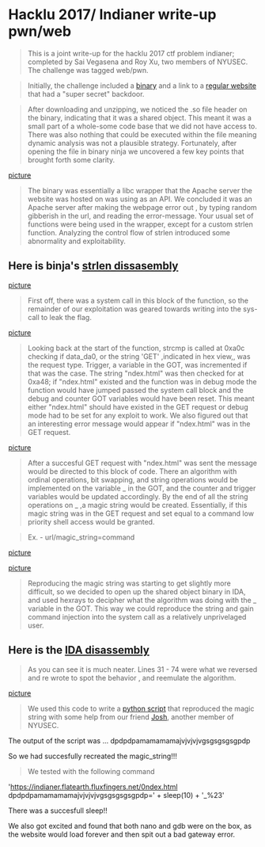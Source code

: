 Hacklu 2017/ Indianer write-up  pwn/web
========================================

> This is a joint write-up for the hacklu 2017 ctf problem indianer; completed by Sai Vegasena and Roy Xu, two members of NYUSEC. The challenge was tagged web/pwn.

> Initially, the challenge included a [binary](svv232/Indianer-hacklu-2017/blob/master/backdoor.so) and a link to a [regular website](https://indianer.flatearth.fluxfingers.net/) that had a "super secret" backdoor.

> After downloading and unzipping, we noticed the .so file header on the binary, indicating that it was a shared object. This meant it was a small part of a whole-some code base that we did not have access to. There was also nothing that could be executed within the file meaning dynamic analysis was not a plausible strategy. Fortunately, after opening the file in binary ninja we uncovered a few key points that brought forth some clarity. 

[picture]()

> The binary was essentially a libc wrapper that the Apache server the website was hosted on was using as an API. We concluded it was an Apache server after making the webpage error out , by typing random gibberish in the url, and reading the error-message. Your usual set of functions were being used in the wrapper, except for a custom strlen function. Analyzing the control flow of strlen introduced some abnormality and exploitability. 

Here is binja's [strlen dissasembly]()
-------------------------------------

[picture]()

> First off, there  was a system call in this block of the function, so the remainder of our exploitation was geared towards writing into the sys-call to leak the flag.

[picture]()

> Looking back at the start of the function, strcmp is called at 0xa0c checking if
data_da0, or the string 'GET' ,indicated in hex view,,  was the request type. Trigger, a variable in the GOT, was incremented if that was the case. The string "ndex.html" was then checked for at 0xa48; if "ndex.html" existed and the function was in debug mode the function would have jumped passed the system call block and the debug and counter GOT variables would have been reset. This meant either "ndex.html" should have existed in the GET request or debug mode had to be set for any
exploit to work. We also figured out that an interesting error message would appear if "ndex.html" was in the GET request.

[picture]()

> After a succesful GET request with "ndex.html" was sent the message would be directed to this block of code. There an algorithm with ordinal operations, bit swapping, and string operations would be implemented on the variable _ in the GOT, and the counter and trigger variables would be updated accordingly. By the end of all the string operations on _ ,a magic string would be created. Essentially, if this magic string was in the GET request and set equal to a command low priority
shell access would be granted.

> Ex. - url/magic_string=command

[picture]() 


[picture]()

> Reproducing the magic string was starting to get slightly more difficult, so we decided to open up the shared object binary in IDA, and used hexrays to decipher what the algorithm was doing with the _ variable in the GOT. This way we could reproduce
the string and gain command injection into the system call as a relatively unprivelaged user.

Here is the [IDA disassembly]()
-------------------------------

> As you can see it is much neater. Lines 31 - 74 were what we reversed and re 
wrote to spot the behavior , and reemulate the algorithm.

[picture]()

> We used this code to write a [python script]() that reproduced the magic string with 
some help from our friend [Josh](hypersonic.me), another member of NYUSEC.

The output of the script was ...
    dpdpdpamamamamajvjvjvjvgsgsgsgsgpdp

So we had succesfully recreated the magic_string!!!

> We tested with the following command 

'https://indianer.flatearth.fluxfingers.net/0ndex.html dpdpdpamamamamajvjvjvjvgsgsgsgsgpdp=' + sleep(10) + '_%23'

There was a succesfull sleep!!

We also got excited and found that both nano and gdb were on the box, as the website would load forever and then spit out a bad gateway error.










